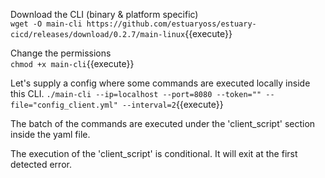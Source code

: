 Download the CLI (binary & platform specific)  
`wget -O main-cli https://github.com/estuaryoss/estuary-cicd/releases/download/0.2.7/main-linux`{{execute}}

Change the permissions  
`chmod +x main-cli`{{execute}}

Let's supply a config where some commands are executed locally inside this CLI.
`./main-cli --ip=localhost --port=8080 --token="" --file="config_client.yml" --interval=2`{{execute}}

The batch of the commands are executed under the 'client_script' section inside the yaml file.  

The execution of the 'client_script' is conditional. It will exit at the first detected error.  
